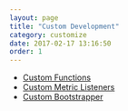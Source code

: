```yaml
---
layout: page
title: "Custom Development"
category: customize
date: 2017-02-17 13:16:50
order: 1
---
```


 * [Custom Functions](https://wizzie-io.github.io/normalizer/funcs/custom-functions.html)
 * [Custom Metric Listeners](https://github.com/wizzie-io/metrics-library)
 * [Custom Bootstrapper](https://github.com/wizzie-io/config-bootstrapper)


